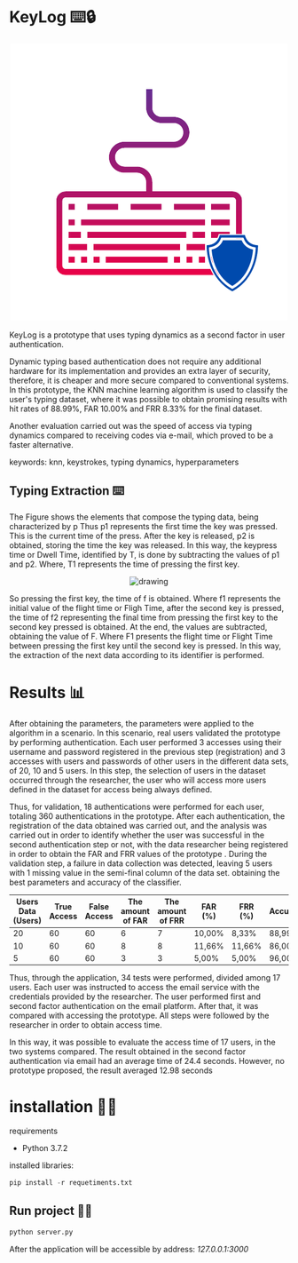 # KeyLog ⌨️🔒

<p align="center">
  <img src="webservice/static/img/logo.png" />
</p>

KeyLog is a prototype that uses typing dynamics as a second factor in user authentication.

Dynamic typing based authentication does not require any additional hardware for its implementation and provides an extra layer of security, therefore, it is cheaper and more secure compared to conventional systems. In this prototype, the KNN machine learning algorithm is used to classify the user's typing dataset, where it was possible to obtain promising results with hit rates of 88.99%, FAR 10.00% and FRR 8.33% for the final dataset.

Another evaluation carried out was the speed of access via typing dynamics compared to receiving codes via e-mail, which proved to be a faster alternative.


keywords: knn, keystrokes, typing dynamics, hyperparameters

## Typing Extraction ⌨️

The Figure shows the elements that compose the typing data, being characterized by p Thus p1 represents the first time the key was pressed. This is the current time of the press. After the key is released, p2 is obtained, storing the time the key was released. In this way, the keypress time or Dwell Time, identified by T, is done by subtracting the values of p1 and p2. Where, T1 represents the time of pressing the first key.

<p align="center">
<img src="https://i.imgur.com/aVYHhY1.png" alt="drawing" width="400"/>
</p>

So pressing the first key, the time of f is obtained. Where f1 represents the initial value of the flight time or Fligh Time, after the second key is pressed, the time of f2 representing the final time from pressing the first key to the second key pressed is obtained. At the end, the values are subtracted, obtaining the value of F. Where F1 presents the flight time or Flight Time between pressing the first key until the second key is pressed. In this way, the extraction of the next data according to its identifier is performed.


# Results 📊

After obtaining the parameters, the parameters were applied to the algorithm in a scenario. In this scenario, real users validated the prototype by performing authentication. Each user performed 3 accesses using their username and password registered in the previous step (registration) and 3 accesses with users and passwords of other users in the different data sets, of 20, 10 and 5 users. In this step, the selection of users in the dataset occurred through the researcher, the user who will access more users defined in the dataset for access being always defined.

Thus, for validation, 18 authentications were performed for each user, totaling 360 authentications in the prototype. After each authentication, the registration of the data obtained was carried out, and the analysis was carried out in order to identify whether the user was successful in the second authentication step or not, with the data researcher being registered in order to obtain the FAR and FRR values of the prototype . During the validation step, a failure in data collection was detected, leaving 5 users with 1 missing value in the semi-final column of the data set. obtaining the best parameters and accuracy of the classifier.

| Users Data (Users) | True Access | False Access | The amount of FAR | The amount of FRR | FAR (%) | FRR (%) | Accuracy |
| ------------------ | ----------- |  ----------- |  ---------------- |  ---------------- | ------- | ------- |  ------- |
|        20          |      60     |       60     |         6         |         7         | 10,00%  |  8,33%  |  88,99%  |
|        10          |      60     |       60     |         8         |         8         | 11,66%  | 11,66%  |  86,00%  |
|        5           |      60     |       60     |         3         |         3         | 5,00%   |  5,00%  |  96,00%  |


Thus, through the application, 34 tests were performed, divided among 17 users. Each user was instructed to access the email service with the credentials provided by the researcher. The user performed first and second factor authentication on the email platform. After that, it was compared with accessing the prototype. All steps were followed by the researcher in order to obtain access time.

In this way, it was possible to evaluate the access time of 17 users, in the two systems compared. The result obtained in the second factor authentication via email had an average time of 24.4 seconds. However, no prototype proposed, the result averaged 12.98 seconds

# installation 🏃‍♂️

requirements 
* Python 3.7.2

installed libraries: 
~~~python
pip install -r requetiments.txt
~~~

## Run project 🏃‍♂️
~~~python
python server.py
~~~

After the application will be accessible by address: *127.0.0.1:3000*
